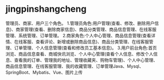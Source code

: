 # jingpinshangcheng
管理员、商家、用户三个角色。 1.管理员角色:用户管理(查看、修改、删除用户信息)、商家管理(查看、删除商家信息)、商品分类管理、商品信息管理、在线客服管理、系统管理、订单管理。 2.商家角色:个人中心管理、商品信息管理(查看详情、在线客服、查看评论、新增或删除商品信息)、商品分类管理、在线客服管理、订单管理、个人信息管理(查看和修改员工基本信息)。 3.用户前台角色:首页浏览、商品信息查看、商城快讯浏览、个人中心管理(查看个人信息、修改个人信息、查看我的订单、管理我的地址、管理收藏夹、购物车管理)、个人中心管理、商品信息管理、在线客服管理、我的收藏管理、订单管理Java、Mysql、SpringBoot、Mybatis、Vue、图片上传
